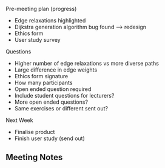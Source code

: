 Pre-meeting plan (progress)
  - Edge relaxations highlighted
  - Dijkstra generation algorithm bug found --> redesign
  - Ethics form
  - User study survey

Questions
  - Higher number of edge relaxations vs more diverse paths
  - Large difference in edge weights
  - Ethics form signature
  - How many participants
  - Open ended question required
  - Include student questions for lecturers?
  - More open ended questions?
  - Same exercises or different sent out?

Next Week
  - Finalise product
  - Finish user study (send out)

Meeting Notes
  - 
